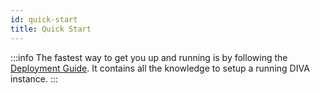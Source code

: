 ```yaml
---
id: quick-start
title: Quick Start
---
```


:::info
The fastest way to get you up and running is by following the [Deployment Guide](../deployment/prerequisites).
It contains all the knowledge to setup a running DIVA instance.
:::
